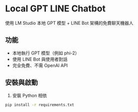 # Local GPT LINE Chatbot

使用 LM Studio 本地 GPT 模型 + LINE Bot 架構的免費聊天機器人

## 功能
- 本地執行 GPT 模型（例如 phi-2）
- 使用 LINE Bot 與使用者對話
- 完全免費、不需 OpenAI API

## 安裝與啟動

1. 安裝 Python 相依
```bash
pip install -r requirements.txt
